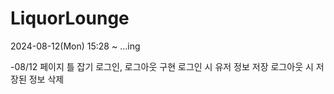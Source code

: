 # LiquorLounge

2024-08-12(Mon) 15:28 ~ ...ing

-08/12
페이지 틀 잡기
로그인, 로그아웃 구현
로그인 시  유저 정보 저장
로그아웃 시  저장된 정보 삭제

